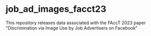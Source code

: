 # job_ad_images_facct23
This repository releases data associated with the FAccT 2023 paper "Discrimination via Image Use by Job Advertisers on Facebook"
